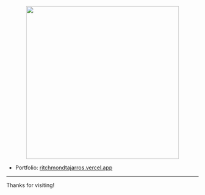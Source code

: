 
<p align="center">
  <img src="https://i.imgur.com/WZQdU4o.gif" width="400" />
</p>

- Portfolio: [ritchmondtajarros.vercel.app](https://ritchmondtajarros.vercel.app)

---

Thanks for visiting!

